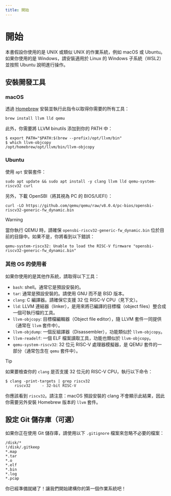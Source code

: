 ```yaml
---
title: 開始
---
```


# 開始

本書假設你使用的是 UNIX 或類似 UNIX 的作業系統，例如 macOS 或 Ubuntu。如果你使用的是 Windows，請安裝適用於 Linux 的 Windows 子系統（WSL2）並按照 Ubuntu 說明進行操作。

## 安裝開發工具

### macOS

透過 [Homebrew](https://brew.sh) 安裝並執行此指令以取得你需要的所有工具：

```
brew install llvm lld qemu
```

此外，你需要將 LLVM binutils 添加到你的 PATH 中：

```
$ export PATH="$PATH:$(brew --prefix)/opt/llvm/bin"
$ which llvm-objcopy
/opt/homebrew/opt/llvm/bin/llvm-objcopy
```

### Ubuntu

使用 `apt` 安裝套件：

```
sudo apt update && sudo apt install -y clang llvm lld qemu-system-riscv32 curl
```

另外，下載 OpenSBI（將其視為 PC 的 BIOS/UEFI）：

```
curl -LO https://github.com/qemu/qemu/raw/v8.0.4/pc-bios/opensbi-riscv32-generic-fw_dynamic.bin
```

> [!WARNING]
>
> 當你執行 QEMU 時，請確保 `opensbi-riscv32-generic-fw_dynamic.bin` 位於目前的目錄中。如果不是，你將看到以下錯誤：
>
> ```
> qemu-system-riscv32: Unable to load the RISC-V firmware "opensbi-riscv32-generic-fw_dynamic.bin"
> ```

### 其他 OS 的使用者

如果你使用的是其他作系統，請取得以下工具：

- `bash`: shell。通常它是預設安裝的。
- `tar`: 通常是預設安裝的。請使用 GNU 而不是 BSD 版本。
- `clang`: C 編譯器。請確保它支援 32 位 RISC-V CPU（見下文）。
- `lld`: LLVM 連結器（linker），是用來將已編譯的目標檔（object files）整合成一個可執行檔的工具。
- `llvm-objcopy`: 目標檔編輯器（Object file editor），隨 LLVM 套件一同提供（通常在 `llvm` 套件中）。
- `llvm-objdump`: 一個反組譯器（Disassembler），功能類似於 `llvm-objcopy`。
- `llvm-readelf`: 一個 ELF 檔案讀取工具，功能也類似於 `llvm-objcopy`。
- `qemu-system-riscv32`: 32 位元 RISC-V 處理器模擬器，是 QEMU 套件的一部分（通常包含在 `qemu` 套件中）。

> [!TIP]
>
> 如果要檢查你的 `clang` 是否支援 32 位元的 RISC-V CPU，執行以下命令：
>
> ```
> $ clang -print-targets | grep riscv32
>     riscv32     - 32-bit RISC-V
> ```
>
> 你應該看到 `riscv32`。請注意：macOS 預設安裝的 clang 不會顯示此結果，因此你需要另外安裝 Homebrew 版本的 `llvm` 套件。

## 設定 Git 儲存庫（可選）

如果你正在使用 Git 儲存庫，請使用以下 `.gitignore` 檔案來忽略不必要的檔案：

```gitignore [.gitignore]
/disk/*
!/disk/.gitkeep
*.map
*.tar
*.o
*.elf
*.bin
*.log
*.pcap
```

你已經準備就緒了！讓我們開始建構你的第一個作業系統吧！
